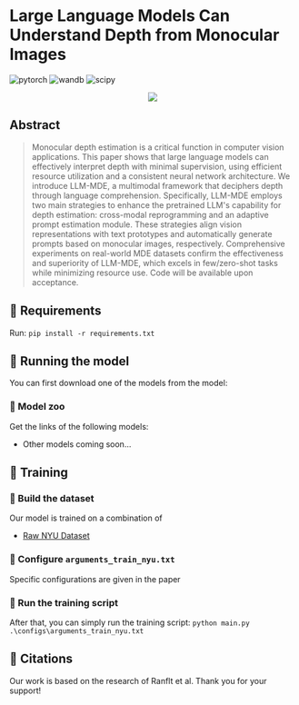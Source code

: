 # Large Language Models Can Understand Depth from Monocular Images

![pytorch](https://img.shields.io/badge/pytorch-v1.10-green.svg?style=plastic)
![wandb](https://img.shields.io/badge/wandb-v0.12.10-blue.svg?style=plastic)
![scipy](https://img.shields.io/badge/scipy-v1.7.3-orange.svg?style=plastic)

<p align="center">
  <img src="images/pull_figure.png"/>
</p>

<!-- > Input image taken from: https://koboguide.com/how-to-improve-portrait-photography/ -->

## Abstract

<!-- Recent works have shown that in the real world, humans
rely on the image obtained by their left and right eyes in order to estimate depths of surrounding objects. Thus, -->
>Monocular depth estimation is a critical function in computer vision applications. This paper shows that large language models can effectively interpret depth with minimal supervision, using efficient resource utilization and a consistent neural network architecture. We introduce LLM-MDE, a multimodal framework that deciphers depth through language comprehension. Specifically, LLM-MDE employs two main strategies to enhance the pretrained LLM's capability for depth estimation: cross-modal reprogramming and an adaptive prompt estimation module. These strategies align vision representations with text prototypes and automatically generate prompts based on monocular images, respectively. Comprehensive experiments on real-world MDE datasets confirm the effectiveness and superiority of LLM-MDE, which excels in few/zero-shot tasks while minimizing resource use. Code will be available upon acceptance.


## :pushpin: Requirements

Run: ``` pip install -r requirements.txt ```

## :rocket: Running the model

You can first download one of the models from the model:

### :bank: Model zoo

Get the links of the following models:

+ Other models coming soon...

## :hammer: Training

### :wrench: Build the dataset

Our model is trained on a combination of
+ [Raw NYU Dataset](https://cs.nyu.edu/~fergus/datasets/nyu_depth_v2.html)


### :pencil: Configure ```arguments_train_nyu.txt```

Specific configurations are given in the paper

### :nut_and_bolt: Run the training script
After that, you can simply run the training script: ```python main.py .\configs\arguments_train_nyu.txt```


## :scroll: Citations

Our work is based on the research of Ranflt et al. Thank you for your support!

